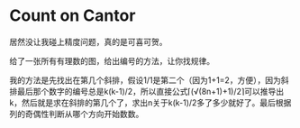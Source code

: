 # Count on Cantor

居然没让我碰上精度问题，真的是可喜可贺。

给了一张所有有理数的图，给出编号的方法，让你找规律。

我的方法是先找出在第几个斜排，假设1/1是第二个（因为1+1=2，方便），因为斜排最后那个数字的编号总是k(k-1)/2，所以直接公式⌈(√(8n+1)+1)/2⌉可以推导出k，然后就是求在斜排的第几个了，求出n关于k(k-1)/2多了多少就好了。最后根据列的奇偶性判断从哪个方向开始数数。
